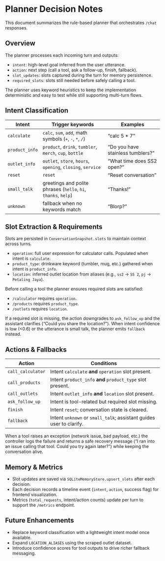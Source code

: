 # Planner Decision Notes

This document summarizes the rule-based planner that orchestrates `/chat` responses.

## Overview

The planner processes each incoming turn and outputs:

- `intent`: high-level goal inferred from the user utterance.
- `action`: next step (call a tool, ask a follow-up, finish, fallback).
- `slot_updates`: slots captured during the turn for memory persistence.
- `required_slots`: slots still needed before safely calling a tool.

The planner uses keyword heuristics to keep the implementation deterministic and
easy to test while still supporting multi-turn flows.

## Intent Classification

| Intent | Trigger keywords | Examples |
| --- | --- | --- |
| `calculate` | `calc`, `sum`, `add`, math symbols (`+`, `-`, `*`, `/`) | “calc 5 * 7” |
| `product_info` | `product`, `drink`, `tumbler`, `merch`, `cup`, `bottle` | “Do you have stainless tumblers?” |
| `outlet_info` | `outlet`, `store`, `hours`, `opening`, `closing`, `service` | “What time does SS2 open?” |
| `reset` | `reset` | “Reset conversation” |
| `small_talk` | greetings and polite phrases (`hello`, `hi`, `thanks`, `help`) | “Thanks!” |
| `unknown` | fallback when no keywords match | “Blorp?” |

## Slot Extraction & Requirements

Slots are persisted in `ConversationSnapshot.slots` to maintain context across turns.

- `operation`: full user expression for calculator calls. Populated when intent is `calculate`.
- `product_type`: drinkware keyword (tumbler, mug, etc.) gathered when intent is `product_info`.
- `location`: inferred outlet location from aliases (e.g., `ss2` → `SS 2`, `pj` → `Petaling Jaya`).

Before calling a tool the planner ensures required slots are satisfied:

- `/calculator` requires `operation`.
- `/products` requires `product_type`.
- `/outlets` requires `location`.

If a required slot is missing, the action downgrades to `ask_follow_up` and the
assistant clarifies (“Could you share the location?”). When intent confidence is
low (<0.6) or the utterance is small talk, the planner emits `fallback` instead.

## Actions & Fallbacks

| Action | Conditions |
| --- | --- |
| `call_calculator` | Intent `calculate` **and** `operation` slot present. |
| `call_products` | Intent `product_info` **and** `product_type` slot present. |
| `call_outlets` | Intent `outlet_info` **and** `location` slot present. |
| `ask_follow_up` | Intent is tool-related but required slot missing. |
| `finish` | Intent `reset`; conversation state is cleared. |
| `fallback` | Intent `unknown` or `small_talk`; assistant guides user to clarify. |

When a tool raises an exception (network issue, bad payload, etc.) the controller
logs the failure and returns a safe recovery message (“I ran into an issue calling
that tool. Could you try again later?”) while keeping the conversation alive.

## Memory & Metrics

- Slot updates are saved via `SQLiteMemoryStore.upsert_slots` after each decision.
- Each decision records a timeline event (`intent`, `action`, success flag) for
  frontend visualization.
- Metrics (`total_requests`, intent/action counts) update per turn to support the
  `/metrics` endpoint.

## Future Enhancements

- Replace keyword classification with a lightweight intent model once available.
- Expand `LOCATION_ALIASES` using the scraped outlet dataset.
- Introduce confidence scores for tool outputs to drive richer fallback messaging.
